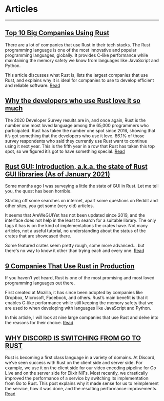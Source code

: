 # Articles
---


## [Top 10 Big Companies Using Rust](https://careerkarma.com/blog/companies-that-use-rust/)
 There are a lot of companies that use Rust in their tech stacks. The Rust programming language is one of the most innovative and popular programming languages, globally. It provides C-like performance while maintaining the memory safety we know from languages like JavaScript and Python.

This article discusses what Rust is, lists the largest companies that use Rust, and explains why it is ideal for companies to use to develop efficient and reliable software. [Read](https://careerkarma.com/blog/companies-that-use-rust/)

## [Why the developers who use Rust love it so much](https://stackoverflow.blog/2020/06/05/why-the-developers-who-use-rust-love-it-so-much/)
The 2020 Developer Survey results are in, and once again, Rust is the number one most loved language among the 65,000 programmers who participated. Rust has taken the number one spot since 2016, showing that it’s got something that the developers who use it love. 86.1% of those survey respondents who said they currently use Rust want to continue using it next year. This is the fifth year in a row that Rust has taken this top spot, so we figured it’s got to have something special. [Read](https://stackoverflow.blog/2020/06/05/why-the-developers-who-use-rust-love-it-so-much/)

## [Rust GUI: Introduction, a.k.a. the state of Rust GUI libraries (As of January 2021)](https://dev.to/davidedelpapa/rust-gui-introduction-a-k-a-the-state-of-rust-gui-libraries-as-of-january-2021-40gl)
Some months ago I was surveying a little the state of GUI in Rust. Let me tell you, the quest has been horrible.

Starting off some searches on internet, apart some questions on Reddit and other sites, you get some (very old) articles. 

It seems that AreWeGUIYet has not been updated since 2019, and the interface does not help in the least to search for a suitable library. The only tags it has is on the kind of implementations the crates have. Not many articles, not a useful tutorial, no understanding about the status of the crates that are showcased there.

Some featured crates seem pretty rough, some more advanced... but there's no way to know it other than trying each and every one. [Read](https://dev.to/davidedelpapa/rust-gui-introduction-a-k-a-the-state-of-rust-gui-libraries-as-of-january-2021-40gl)

## [9 Companies That Use Rust in Production](https://serokell.io/blog/rust-companies)
If you haven’t yet heard, Rust is one of the most promising and most loved programming languages out there.

First created at Mozilla, it has since been adopted by companies like Dropbox, Microsoft, Facebook, and others. Rust’s main benefit is that it enables C-like performance while still keeping the memory safety that we are used to when developing with languages like JavaScript and Python.

In this article, I will look at nine large companies that use Rust and delve into the reasons for their choice. [Read](https://serokell.io/blog/rust-companies)

## [WHY DISCORD IS SWITCHING FROM GO TO RUST](https://discord.com/blog/why-discord-is-switching-from-go-to-rust)
Rust is becoming a first class language in a variety of domains. At Discord, we’ve seen success with Rust on the client side and server side. For example, we use it on the client side for our video encoding pipeline for Go Live and on the server side for Elixir NIFs. Most recently, we drastically improved the performance of a service by switching its implementation from Go to Rust. This post explains why it made sense for us to reimplement the service, how it was done, and the resulting performance improvements. [Read](https://discord.com/blog/why-discord-is-switching-from-go-to-rust)